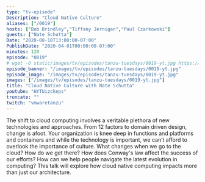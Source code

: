 ```yaml
---
type: "tv-episode"
Description: "Cloud Native Culture"
aliases: ["/0019"]
hosts: ["Bob Brindley","Tiffany Jernigan","Paul Czarkowski"]
guests: ["Nate Schutta"]
Date: "2020-08-18T13:00:00-07:00"
PublishDate: "2020-04-01T00:00:00-07:00"
minutes: 120
episode: "0019"
# wget -O static/images/tv/episodes/tanzu-tuesdays/0019-yt.jpg https://img.youtube.com/vi/HYTUizckeps/mqdefault.jpg
episode_banner: "/images/tv/episodes/tanzu-tuesdays/0019-yt.jpg"
episode_image: "/images/tv/episodes/tanzu-tuesdays/0019-yt.jpg"
images: ["/images/tv/episodes/tanzu-tuesdays/0019-yt.jpg"]
title: "Cloud Native Culture with Nate Schutta"
youtube: "HYTUizckeps"
truncate: ""
twitch: "vmwaretanzu"
---
```


The shift to cloud computing involves a veritable plethora of new technologies and approaches. From 12 factors to domain driven design, change is afoot. Your organization is knee deep in functions and platforms and containers and while the technology is important, we can’t afford to overlook the importance of culture. What changes when we go to the cloud? How do we get there? How does Conway's law affect the success of our efforts? How can we help people navigate the latest evolution in computing? This talk will explore how cloud native computing impacts more than just our architecture.
